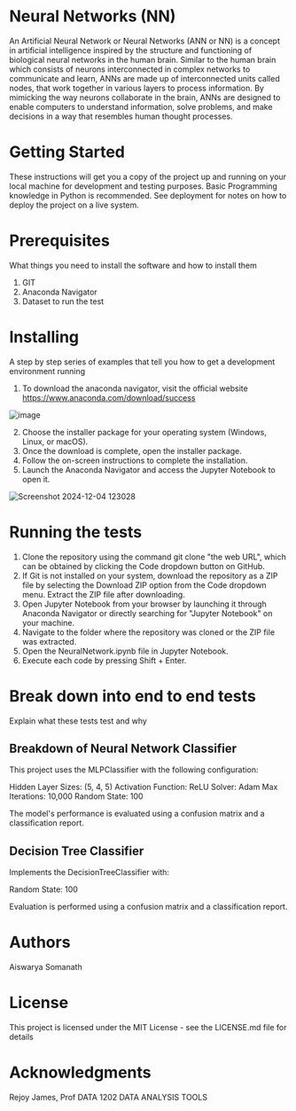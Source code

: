# Neural Networks (NN)

An Artificial Neural Network or Neural Networks (ANN or NN) is a concept in artificial intelligence inspired by the structure and functioning of biological neural networks in the human brain. Similar to the human brain which consists of neurons interconnected in complex networks to communicate and learn, ANNs are made up of interconnected units called nodes, that work together in various layers to process information. By mimicking the way neurons collaborate in the brain, ANNs are designed to enable computers to understand information, solve problems, and make decisions in a way that resembles human thought processes.

# Getting Started

These instructions will get you a copy of the project up and running on your local machine for development and testing purposes. Basic Programming knowledge in Python is recommended. See deployment for notes on how to deploy the project on a live system.

# Prerequisites

What things you need to install the software and how to install them

1. GIT
2. Anaconda Navigator
3. Dataset to run the test

# Installing

A step by step series of examples that tell you how to get a development environment running

1. To download the anaconda navigator, visit the official website https://www.anaconda.com/download/success
   
![image](https://github.com/user-attachments/assets/86295b05-a337-41ec-a268-ff1f9f0d4e13)

2. Choose the installer package for your operating system (Windows, Linux, or macOS).
3. Once the download is complete, open the installer package.
4. Follow the on-screen instructions to complete the installation.
5. Launch the Anaconda Navigator and access the Jupyter Notebook to open it.

![Screenshot 2024-12-04 123028](https://github.com/user-attachments/assets/d1e1e778-7917-4687-9aba-94454b0ca46a)

# Running the tests

1. Clone the repository using the command git clone "the web URL", which can be obtained by clicking the Code dropdown button on GitHub.
2. If Git is not installed on your system, download the repository as a ZIP file by selecting the Download ZIP option from the Code dropdown menu. Extract the ZIP file after downloading.
3. Open Jupyter Notebook from your browser by launching it through Anaconda Navigator or directly searching for "Jupyter Notebook" on your machine.
4. Navigate to the folder where the repository was cloned or the ZIP file was extracted.
5. Open the NeuralNetwork.ipynb file in Jupyter Notebook.
6. Execute each code by pressing Shift + Enter.

# Break down into end to end tests

Explain what these tests test and why

## Breakdown of Neural Network Classifier

This project uses the MLPClassifier with the following configuration:

Hidden Layer Sizes: (5, 4, 5)
Activation Function: ReLU
Solver: Adam
Max Iterations: 10,000
Random State: 100

The model's performance is evaluated using a confusion matrix and a classification report.

## Decision Tree Classifier

Implements the DecisionTreeClassifier with:

Random State: 100

Evaluation is performed using a confusion matrix and a classification report.

# Authors

Aiswarya Somanath

# License
This project is licensed under the MIT License - see the LICENSE.md file for details

# Acknowledgments
Rejoy James, Prof DATA 1202 DATA ANALYSIS TOOLS
